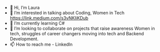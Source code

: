 - 👋 Hi, I’m Laura 
- 👀 I’m interested in talking about Coding, Women in Tech https://link.medium.com/s3vNKIiKDub
- 🌱 I’m currently learning C#
- 💞️ I’m looking to collaborate on projects that raise awareness Women in tech, struggles of career changers moving into tech and Backend Development.
- 📫 How to reach me - LinkedIn 

<!---
lauravoineag/lauravoineag is a ✨ special ✨ repository because its `README.md` (this file) appears on your GitHub profile.
You can click the Preview link to take a look at your changes.
--->
